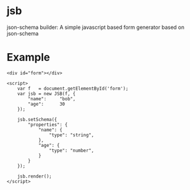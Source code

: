 jsb
===

json-schema builder: A simple javascript based form generator based on json-schema


Example
=======
```
<div id="form"></div>

<script>
	var f	= document.getElementById('form');
	var jsb	= new JSB(f, {
		"name":		"bob",
		"age":		30
	});

	jsb.setSchema({
		"properties": {
			"name": {
				"type":	"string",
			},
			"age": {
				"type":	"number",
			}
		}
	});

	jsb.render();
</script>
```

